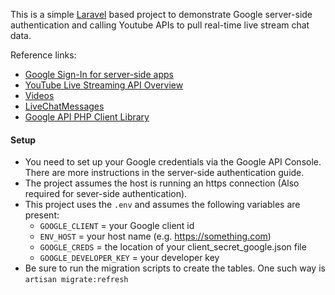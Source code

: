 This is a simple [Laravel](https://laravel.com/) based project to demonstrate Google server-side authentication and calling Youtube APIs to pull real-time live stream chat data.

 Reference links:

- [Google Sign-In for server-side apps](https://developers.google.com/identity/sign-in/web/server-side-flow)
- [YouTube Live Streaming API Overview](https://developers.google.com/youtube/v3/live/getting-started)
- [Videos](https://developers.google.com/youtube/v3/docs/videos)
- [LiveChatMessages](https://developers.google.com/youtube/v3/live/docs/liveChatMessages)
- [Google API PHP Client Library](https://developers.google.com/api-client-library/php/)

#### Setup

- You need to set up your Google credentials via the Google API Console. There are more instructions in the server-side authentication guide.
- The project assumes the host is running an https connection (Also required for sever-side authentication).
- This project uses the `.env` and assumes the following variables are present:
    * `GOOGLE_CLIENT` = your Google client id
    * `ENV_HOST` = your host name (e.g. https://something.com)
    * `GOOGLE_CREDS` = the location of your client_secret_google.json file
    * `GOOGLE_DEVELOPER_KEY` = your developer key
- Be sure to run the migration scripts to create the tables. One such way is `artisan migrate:refresh`